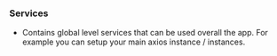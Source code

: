 ### Services

-   Contains global level services that can be used overall the app. For example you can setup your main axios instance / instances.
